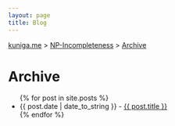```yaml
---
layout: page
title: Blog
---
```


<p>
  <a href="{{ site.url }}">kuniga.me</a> > <a href="{{ site.url }}/blog">NP-Incompleteness</a> > <a href="{{ site.url }}/blog/archive.html">Archive</a>
</p>


# Archive

<ul>
  {% for post in site.posts %}
    <li>
      <span class="monospace">{{ post.date | date_to_string }} - </span><a href="{{ post.url }}">{{ post.title }}</a>
    </li>
  {% endfor %}
</ul>
